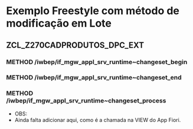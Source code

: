 # Exemplo Freestyle com método de modificação em Lote
## ZCL_Z270CADPRODUTOS_DPC_EXT
### METHOD /iwbep/if_mgw_appl_srv_runtime~changeset_begin  
### METHOD /iwbep/if_mgw_appl_srv_runtime~changeset_end  
### METHOD /iwbep/if_mgw_appl_srv_runtime~changeset_process  

* OBS:  
* Ainda falta adicionar aqui, como é a chamada na VIEW do App Fiori.
